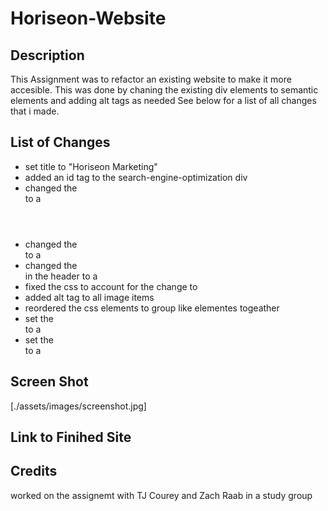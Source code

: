 # Horiseon-Website

## Description

This Assignment was to refactor an existing website to make it more accesible.
This was done by chaning the existing div elements to semantic elements and adding alt tags as needed
See below for a list of all changes that i made.

## List of Changes

- set title to "Horiseon Marketing"
- added an id tag to the search-engine-optimization div
- changed the <div class="header"> to a <header>
- changed the <div class="footer"> to a <footer>
- changed the <div> in the header to a <nav>
- fixed the css to account for the change to <nav>
- added alt tag to all image items
- reordered the css elements to group like elementes togeather
- set the <div class="content"> to a <main>
- set the <div class="benifits"> to a <aside>


## Screen Shot
<!-- image place holder -->
[./assets/images/screenshot.jpg]
## Link to Finihed Site



## Credits
worked on the assignemt with TJ Courey and Zach Raab in a study group